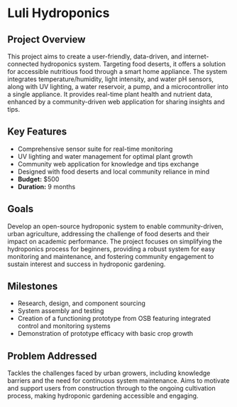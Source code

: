 # Luli Hydroponics

## Project Overview
This project aims to create a user-friendly, data-driven, and internet-connected hydroponics system. Targeting food deserts, it offers a solution for accessible nutritious food through a smart home appliance. The system integrates temperature/humidity, light intensity, and water pH sensors, along with UV lighting, a water reservoir, a pump, and a microcontroller into a single appliance. It provides real-time plant health and nutrient data, enhanced by a community-driven web application for sharing insights and tips.

## Key Features

- Comprehensive sensor suite for real-time monitoring
- UV lighting and water management for optimal plant growth
- Community web application for knowledge and tips exchange
- Designed with food deserts and local community reliance in mind
- **Budget:** $500
- **Duration:** 9 months

## Goals
Develop an open-source hydroponic system to enable community-driven, urban agriculture, addressing the challenge of food deserts and their impact on academic performance. The project focuses on simplifying the hydroponics process for beginners, providing a robust system for easy monitoring and maintenance, and fostering community engagement to sustain interest and success in hydroponic gardening.

## Milestones
- Research, design, and component sourcing
- System assembly and testing
- Creation of a functioning prototype from OSB featuring integrated control and monitoring systems
- Demonstration of prototype efficacy with basic crop growth

## Problem Addressed
Tackles the challenges faced by urban growers, including knowledge barriers and the need for continuous system maintenance. Aims to motivate and support users from construction through to the ongoing cultivation process, making hydroponic gardening accessible and engaging.

